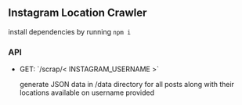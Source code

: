 ## Instagram Location Crawler

install dependencies by running `npm i`

### API
<ul>
    <li>GET: `/scrap/< INSTAGRAM_USERNAME >`</li>
    <p>generate JSON data in /data directory for all posts along with their locations available on username provided</p>

</ul>
